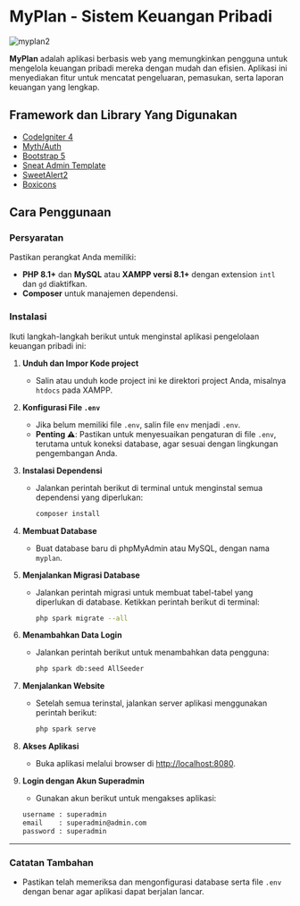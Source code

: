 # MyPlan - Sistem Keuangan Pribadi
![myplan2](https://github.com/user-attachments/assets/7c9b52ce-dca9-42ad-9502-398ddac94656)


**MyPlan** adalah aplikasi berbasis web yang memungkinkan pengguna untuk mengelola keuangan pribadi mereka dengan mudah dan efisien. Aplikasi ini menyediakan fitur untuk mencatat pengeluaran, pemasukan, serta laporan keuangan yang lengkap.

## Framework dan Library Yang Digunakan
- [CodeIgniter 4](https://codeigniter.com/)
- [Myth/Auth](https://github.com/lonnieezell/myth-auth)
- [Bootstrap 5](https://getbootstrap.com/)
- [Sneat Admin Template](https://github.com/pixinvent/sneat-bootstrap-html-admin-template-free)
- [SweetAlert2](https://sweetalert2.github.io/)
- [Boxicons](https://boxicons.com/)


## Cara Penggunaan

### Persyaratan
Pastikan perangkat Anda memiliki:
- **PHP 8.1+** dan **MySQL** atau **XAMPP versi 8.1+** dengan extension `intl` dan `gd` diaktifkan.
- **Composer** untuk manajemen dependensi.

### Instalasi

Ikuti langkah-langkah berikut untuk menginstal aplikasi pengelolaan keuangan pribadi ini:

1. **Unduh dan Impor Kode project**
   - Salin atau unduh kode project ini ke direktori project Anda, misalnya `htdocs` pada XAMPP.

2. **Konfigurasi File `.env`**
   - Jika belum memiliki file `.env`, salin file `env` menjadi `.env`.
   - **Penting ⚠️**: Pastikan untuk menyesuaikan pengaturan di file `.env`, terutama untuk koneksi database, agar sesuai dengan lingkungan pengembangan Anda.


3. **Instalasi Dependensi**
   - Jalankan perintah berikut di terminal untuk menginstal semua dependensi yang diperlukan:

     ```bash
     composer install
     ```

4. **Membuat Database**
   - Buat database baru di phpMyAdmin atau MySQL, dengan nama `myplan`.

5. **Menjalankan Migrasi Database**
   - Jalankan perintah migrasi untuk membuat tabel-tabel yang diperlukan di database. Ketikkan perintah berikut di terminal:

     ```bash
     php spark migrate --all
     ```

6. **Menambahkan Data Login**
   - Jalankan perintah berikut untuk menambahkan data pengguna:

     ```bash
     php spark db:seed AllSeeder
     ```

7. **Menjalankan Website**
   - Setelah semua terinstal, jalankan server aplikasi menggunakan perintah berikut:

     ```bash
     php spark serve
     ```

8. **Akses Aplikasi**
   - Buka aplikasi melalui browser di [http://localhost:8080](http://localhost:8080).

9. **Login dengan Akun Superadmin**
    - Gunakan akun berikut untuk mengakses aplikasi:


     ```txt
     username : superadmin
     email    : superadmin@admin.com
     password : superadmin
     ```

---

### Catatan Tambahan

- Pastikan telah memeriksa dan mengonfigurasi database serta file `.env` dengan benar agar aplikasi dapat berjalan lancar.
